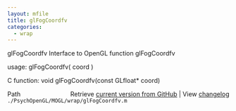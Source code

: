 ```yaml
---
layout: mfile
title: glFogCoordfv
categories:
  - wrap
---
```


glFogCoordfv  Interface to OpenGL function glFogCoordfv

usage:  glFogCoordfv\( coord \)

C function:  void glFogCoordfv\(const GLfloat\* coord\)


<div class="code_header" style="text-align:right;">
  <span style="float:left;">Path&nbsp;&nbsp;</span> <span class="counter">Retrieve <a href=
  "https://raw.github.com/Psychtoolbox-3/Psychtoolbox-3/beta/./PsychOpenGL/MOGL/wrap/glFogCoordfv.m">current version from GitHub</a> | View <a href=
  "https://github.com/Psychtoolbox-3/Psychtoolbox-3/commits/beta/./PsychOpenGL/MOGL/wrap/glFogCoordfv.m">changelog</a></span>
</div>
<div class="code">
  <code>./PsychOpenGL/MOGL/wrap/glFogCoordfv.m</code>
</div>
